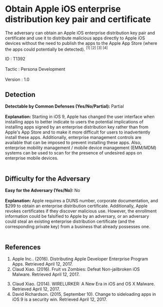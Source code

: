 <div class="container-fluid">
 <h1>
  Obtain Apple iOS enterprise distribution key pair and certificate
 </h1>
 <div class="row">
  <div class="col-md-8 description-body">
   <p>
    The adversary can obtain an Apple iOS enterprise distribution key pair and certificate and use it to distribute malicious apps directly to Apple iOS devices without the need to publish the apps to the Apple App Store (where the apps could potentially be detected).
    <span class="scite-citeref-number" data-reference="Apple Developer Enterprise Porgram Apps" id="scite-ref-1-a">
     <sup>
      [1]
     </sup>
    </span>
    <span class="scite-citeref-number" data-reference="Fruit vs Zombies" id="scite-ref-2-a">
     <sup>
      [2]
     </sup>
    </span>
    <span class="scite-citeref-number" data-reference="WIRELURKER" id="scite-ref-3-a">
     <sup>
      [3]
     </sup>
    </span>
    <span class="scite-citeref-number" data-reference="Sideloading Change" id="scite-ref-4-a">
     <sup>
      [4]
     </sup>
    </span>
   </p>
  </div>
  <div class="col-md-4">
   <div class="card">
    <div class="card-body">
     <div class="card-data">
      <span class="h5 card-title">
       ID
      </span>
      : T1392
      <br/>
      <br/>
     </div>
     <div class="card-data">
      <span class="h5 card-title">
      </span>
     </div>
     <div class="card-data">
      <span class="h5 card-title">
       Tactic
      </span>
      : Persona Development
      <br/>
      <br/>
     </div>
     <div class="card-data">
      <span class="h5 card-title">
      </span>
     </div>
     <div class="card-data">
      <span class="h5 card-title">
      </span>
     </div>
     <div class="card-data">
      <span class="h5 card-title">
      </span>
     </div>
     <div class="card-data">
      <span class="h5 card-title">
      </span>
     </div>
     <div class="card-data">
      <span class="h5 card-title">
      </span>
     </div>
     <div class="card-data">
      <span class="h5 card-title">
      </span>
     </div>
     <div class="card-data">
      <span class="h5 card-title">
      </span>
     </div>
     <div class="card-data">
      <span class="h5 card-title">
      </span>
     </div>
     <div class="card-data">
      <span class="h5 card-title">
      </span>
     </div>
     <div class="card-data">
      <span class="h5 card-title">
      </span>
     </div>
     <div class="card-data">
      <span class="h5 card-title">
      </span>
     </div>
     <div class="card-data">
      <span class="h5 card-title">
      </span>
     </div>
     <div class="card-data">
      <span class="h5 card-title">
       Version
      </span>
      : 1.0
     </div>
    </div>
   </div>
  </div>
 </div>
 <h2 class="pt-3" id="detectable">
  Detection
 </h2>
 <b>
  Detectable by Common Defenses (Yes/No/Partial):
 </b>
 Partial
 <br/>
 <br/>
 <b>
  Explanation:
 </b>
 Starting in iOS 9, Apple has changed the user interface when installing apps to better indicate to users the potential implications of installing apps signed by an enterprise distribution key rather than from Apple's App Store and to make it more difficult for users to inadvertently install these apps. Additionally, enterprise management controls are available that can be imposed to prevent installing these apps. Also, enterprise mobility management / mobile device management (EMM/MDM) systems can be used to scan for the presence of undesired apps on enterprise mobile devices.
 <br/>
 <br/>
 <h2 class="pt-3" id="difficulty">
  Difficulty for the Adversary
 </h2>
 <b>
  Easy for the Adversary (Yes/No):
 </b>
 No
 <br/>
 <br/>
 <b>
  Explanation:
 </b>
 Apple requires a DUNS number, corporate documentation, and $299 to obtain an enterprise distribution certificate. Additionally, Apple revokes certificates if they discover malicious use.  However, the enrollment information could be falsified to Apple by an adversary, or an adversary could steal an existing enterprise distribution certificate (and the corresponding private key) from a business that already possesses one.
 <br/>
 <br/>
 <h2 class="pt-3" id="references">
  References
 </h2>
 <div class="row">
  <div class="col">
   <ol>
    <li>
     <span class="scite-citation" id="scite-1">
      <span class="scite-citation-text">
       Apple Inc.. (2016). Distributing Apple Developer Enterprise Program Apps. Retrieved April 12, 2017.
      </span>
     </span>
    </li>
    <li>
     <span class="scite-citation" id="scite-2">
      <span class="scite-citation-text">
       Claud Xiao. (2016). Fruit vs Zombies: Defeat Non-jailbroken iOS Malware. Retrieved April 12, 2017.
      </span>
     </span>
    </li>
   </ol>
  </div>
  <div class="col">
   <ol start="3.0">
    <li>
     <span class="scite-citation" id="scite-3">
      <span class="scite-citation-text">
       Claud Xiao. (2014). WIRELURKER:  A New Era in iOS and OS X Malware. Retrieved April 12, 2017.
      </span>
     </span>
    </li>
    <li>
     <span class="scite-citation" id="scite-4">
      <span class="scite-citation-text">
       David Richardson. (2015, September 10). Change to sideloading apps in iOS 9 is a security win. Retrieved April 12, 2017.
      </span>
     </span>
    </li>
   </ol>
  </div>
 </div>
</div>

